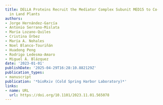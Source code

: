 ```yaml
---
title: DELLA Proteins Recruit the Mediator Complex Subunit MED15 to Co-activate Transcription
  in Land Plants
authors:
- Jorge Hernández‐García
- Antonio Serrano-Mislata
- María Lozano-Quiles
- Cristina Úrbez
- María A. Nohales
- Noel Blanco‐Touriñán
- Huadong Peng
- Rodrigo Ledesma‐Amaro
- Miguel Á. Blázquez
date: '2023-01-01'
publishDate: '2025-04-29T16:28:10.882129Z'
publication_types:
- manuscript
publication: '*bioRxiv (Cold Spring Harbor Laboratory)*'
links:
- name: URL
  url: https://doi.org/10.1101/2023.11.01.565078
---
```

